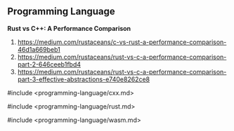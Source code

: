 ## Programming Language

**Rust vs C++: A Performance Comparison**

1. https://medium.com/rustaceans/c-vs-rust-a-performance-comparison-46d1a669beb1
2. https://medium.com/rustaceans/rust-vs-c-a-performance-comparison-part-2-646ceeb1fbd4
3. https://medium.com/rustaceans/rust-vs-c-a-performance-comparison-part-3-effective-abstractions-e740e8262ce8

#include <programming-language/cxx.md>

#include <programming-language/rust.md>

#include <programming-language/wasm.md>
